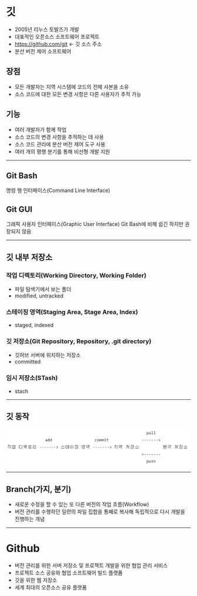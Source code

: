 # 깃 
- 2005년 리누스 토발즈가 개발
- 대표적인 오픈소스 소프트웨어 프로젝트
- https://github.com/git <- 깃 소스 주소
- 분산 버전 제어 소프트웨어

## 장점
- 모든 개발자는 지역 시스템에 코드의 전체 사본을 소유
- 소스 코드에 대한 모든 변경 사항은 다른 사용자가 추적 가능

## 기능
- 여러 개발자가 함께 작업
- 소스 코드의 변경 사항을 추적하는 데 사용
- 소스 코드 관리에 분산 버전 제어 도구 사용
- 여러 개의 평행 분기를 통해 비선형 개발 지원

<hr/>

## Git Bash
명령 행 인터페이스(Command Line Interface)

## Git GUI
그래픽 사용자 인터페이스(Graphic User Interface)
Git Bash에 비해 쉽긴 하지만 권장되지 않음

<hr/>

## 깃 내부 저장소

### 작업 디렉토리(Working Directory, Working Folder)
- 파일 탐색기에서 보는 폴더
- modified, untracked

### 스테이징 영역(Staging Area, Stage Area, Index)
- staged, indexed

### 깃 저장소(Git Repository, Repository, .git directory)
- 깃허브 서버에 위치하는 저장소
- committed

### 임시 저장소(STash)
- stach

<hr/>

## 깃 동작

<img src = "./img/3_1.PNG"><img/>

<hr/>
                                                           
## Branch(가지, 분기)
- 새로운 수정을 할 수 있는 또 다른 버전의 작업 흐름(Workflow)
- 버전 관리를 수행하던 일련의 파일 집합을 통째로 복사해 독립적으로 다시 개발을 진행하는 개념

<hr/>

# Github
- 버전 관리를 위한 서버 저장소 및 프로젝트 개발을 위한 협업 관리 서비스
- 프로젝트 소스 공유와 협업 소프트웨어 빌드 플랫폼
- 깃을 위한 웹 저장소
- 세계 최대의 오픈소스 공유 플랫폼

